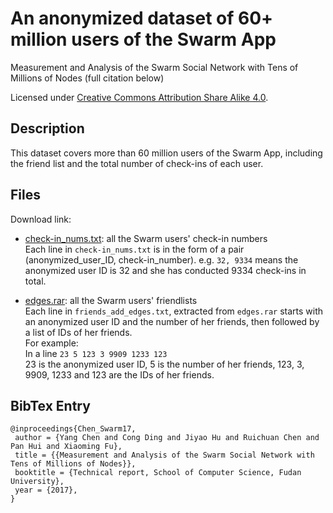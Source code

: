# An anonymized dataset of 60+ million users of the Swarm App

Measurement and Analysis of the Swarm Social Network with Tens of Millions of Nodes (full citation below)

Licensed under [Creative Commons Attribution Share Alike 4.0](http://choosealicense.com/licenses/cc-by-sa-4.0/).

## Description
This dataset covers more than 60 million users of the Swarm App, including the friend list and the total number of check-ins of each user.

## Files
Download link:  
* [check-in_nums.txt](https://drive.google.com/open?id=0B6Ct8a-6OQtfNk5XNHE1ZlpCUE0): all the Swarm users' check-in numbers</br>
Each line in ``check-in_nums.txt`` is in the form of a pair (anonymized_user_ID, check-in_number). e.g. ``32, 9334`` means the anonymized user ID is 32 and she has conducted 9334 check-ins in total.

* [edges.rar](https://drive.google.com/open?id=0B6Ct8a-6OQtfX2tnQklHR3Jkd0E): all the Swarm users' friendlists</br>
Each line in ``friends_add_edges.txt``, extracted from ``edges.rar`` starts with an anonymized user ID and the number of her friends, then followed by a list of IDs of her friends.</br>
For example:</br>
In a line ``23 5 123 3 9909 1233 123``</br>
23 is the anonymized user ID, 5 is the number of her friends, 123, 3, 9909, 1233 and 123 are the IDs of her friends.

## BibTex Entry
```
@inproceedings{Chen_Swarm17,
 author = {Yang Chen and Cong Ding and Jiyao Hu and Ruichuan Chen and Pan Hui and Xiaoming Fu},
 title = {{Measurement and Analysis of the Swarm Social Network with Tens of Millions of Nodes}},
 booktitle = {Technical report, School of Computer Science, Fudan University},
 year = {2017},
}
```

